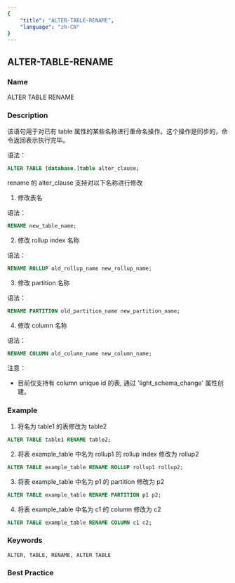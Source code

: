 ```yaml
---
{
    "title": "ALTER-TABLE-RENAME",
    "language": "zh-CN"
}
---
```


<!--
Licensed to the Apache Software Foundation (ASF) under one
or more contributor license agreements.  See the NOTICE file
distributed with this work for additional information
regarding copyright ownership.  The ASF licenses this file
to you under the Apache License, Version 2.0 (the
"License"); you may not use this file except in compliance
with the License.  You may obtain a copy of the License at

  http://www.apache.org/licenses/LICENSE-2.0

Unless required by applicable law or agreed to in writing,
software distributed under the License is distributed on an
"AS IS" BASIS, WITHOUT WARRANTIES OR CONDITIONS OF ANY
KIND, either express or implied.  See the License for the
specific language governing permissions and limitations
under the License.
-->

## ALTER-TABLE-RENAME

### Name

ALTER TABLE RENAME

### Description

该语句用于对已有 table 属性的某些名称进行重命名操作。这个操作是同步的，命令返回表示执行完毕。

语法：

```sql
ALTER TABLE [database.]table alter_clause;
```

rename 的 alter_clause 支持对以下名称进行修改

1. 修改表名

语法：

```sql
RENAME new_table_name;
```

2. 修改 rollup index 名称

 语法：

```sql
RENAME ROLLUP old_rollup_name new_rollup_name;
```

3. 修改 partition 名称

语法：

```sql
RENAME PARTITION old_partition_name new_partition_name;    
```

4.  修改 column 名称

<version since="1.2"></version>

语法：

```sql
RENAME COLUMN old_column_name new_column_name;    
```

注意：
- 目前仅支持有 column unique id 的表, 通过 'light_schema_change' 属性创建。


### Example

1. 将名为 table1 的表修改为 table2

```sql
ALTER TABLE table1 RENAME table2;
```

2. 将表 example_table 中名为 rollup1 的 rollup index 修改为 rollup2

```sql
ALTER TABLE example_table RENAME ROLLUP rollup1 rollup2;
```

3. 将表 example_table 中名为 p1 的 partition 修改为 p2

```sql
ALTER TABLE example_table RENAME PARTITION p1 p2;
```

4. 将表 example_table 中名为 c1 的 column 修改为 c2

```sql
ALTER TABLE example_table RENAME COLUMN c1 c2;
```

### Keywords

```text
ALTER, TABLE, RENAME, ALTER TABLE
```

### Best Practice

